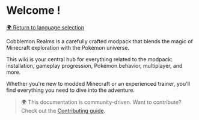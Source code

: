 # Welcome !

[🌍 Return to language selection](https://app.gitbook.com/s/MoNV72ip5YoBD0RvKQwp/)

Cobblemon Realms is a carefully crafted modpack that blends the magic of Minecraft exploration with the Pokémon universe.

This wiki is your central hub for everything related to the modpack: installation, gameplay progression, Pokémon behavior, multiplayer, and more.

Whether you're new to modded Minecraft or an experienced trainer, you'll find everything you need to dive into the adventure.

> 🌍 This documentation is community-driven. Want to contribute? Check out the [Contributing guide](contributing.md).

